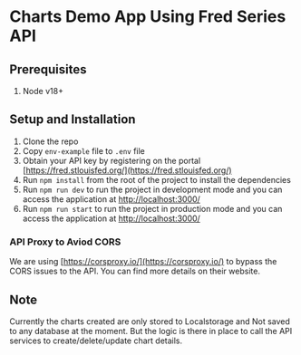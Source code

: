 # Charts Demo App Using Fred Series API

## Prerequisites

1. Node v18+

## Setup and Installation

1. Clone the repo
2. Copy `env-example` file to `.env` file
3. Obtain your API key by registering on the portal [https://fred.stlouisfed.org/](https://fred.stlouisfed.org/)
4. Run `npm install` from the root of the project to install the dependencies
5. Run `npm run dev` to run the project in development mode and you can access the application at [http://localhost:3000/](http://localhost:3000/)
6. Run `npm run start` to run the project in production mode and you can access the application at [http://localhost:3000/](http://localhost:3000/)

### API Proxy to Aviod CORS

We are using [https://corsproxy.io/](https://corsproxy.io/) to bypass the CORS issues to the API. You can find more details on their website.

## Note

Currently the charts created are only stored to Localstorage and Not saved to any database at the moment. But the logic is there in place to call the API services to create/delete/update chart details.